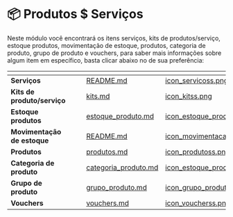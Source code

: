 # 📦 Produtos $ Serviços

Neste módulo você encontrará os itens serviços, kits de produtos/serviço, estoque produtos, movimentação de estoque, produtos, categoria de produto, grupo de produto e vouchers, para saber mais informações sobre algum item em específico, basta clicar abaixo no de sua preferência:

<table data-view="cards">
    <thead>
        <tr>
            <th></th>
            <th></th>
            <th></th>
            <th data-hidden data-card-target data-type="content-ref"></th>
            <th data-hidden data-card-cover data-type="files"></th>
        </tr>
    </thead>
    <tbody>
        <tr>
            <td>
                <strong>Serviços</strong>
            </td>
            <td></td>
            <td></td>
            <td>
                <a href="/erp-v2/modulos/produtos_servicos/servicos.md">README.md</a>
            </td>
            <td>
                <a href="/erp-v2/assets/modulos/icon_servicoss.png">icon_servicoss.png</a>
            </td>
        </tr>
        <tr>
            <td>
                <strong>Kits de produto/serviço</strong>
            </td>
            <td></td>
            <td></td>
            <td>
                <a href="/erp-v2/modulos/produtos_servicos/kits.md">kits.md</a>
            </td>
            <td>
                <a href="/erp-v2/assets/modulos/icon_kitss.png">icon_kitss.png</a>
            </td>
        </tr>
        <tr>
            <td>
                <strong>Estoque produtos</strong>
            </td>
            <td></td>
            <td></td>
            <td>
                <a href="/erp-v2/modulos/produtos_servicos/estoque_produto.md">estoque_produto.md</a>
            </td>
            <td>
                <a href="/erp-v2/assets/modulos/icon_estoque_produtoo.png">icon_estoque_produtoo.png</a>
            </td>
        </tr>
        <tr>
            <td>
                <strong>Movimentação de estoque</strong>
            </td>
            <td></td>
            <td></td>
            <td>
                <a href="/erp-v2/modulos/produtos_servico/movimentacao_estoque.md">README.md</a>
            </td>
            <td>
                <a href="/erp-v2/assets/modulos/icon_movimentacao_estoque.png">icon_movimentacao_estoque.png</a>
            </td>
        </tr>
        <tr>
            <td>
                <strong>Produtos</strong>
            </td>
            <td></td>
            <td></td>
            <td>
                <a href="/erp-v2/modulos/produtos_servico/fiscal/produtos.md">produtos.md</a>
            </td>
            <td>
                <a href="/erp-v2/assets/modulos/icon_produtoss.png">icon_produtoss.png</a>
            </td>
        </tr>
        <tr>
            <td>
                <strong>Categoria de produto</strong>
            </td>
            <td></td>
            <td></td>
            <td>
                <a href="/erp-v2/modulos/produtos_servico/categoria_produto.md">categoria_produto.md</a>
            </td>
            <td>
                <a href="/erp-v2/assets/modulos/icon_estoque_produtoo.png">icon_estoque_produtoo.png</a>
            </td>
        </tr>
        <tr>
            <td>
                <strong>Grupo de produto</strong>
            </td>
            <td></td>
            <td></td>
            <td>
                <a href="/erp-v2/modulos/produtos_servico/grupo_produto.md">grupo_produto.md</a>
            </td>
            <td>
                <a href="/erp-v2/assets/modulos/icon_grupo_produtoss.png">icon_grupo_produtoss.png</a>
            </td>
        </tr>
        <tr>
            <td>
                <strong>Vouchers</strong>
            </td>
            <td></td>
            <td></td>
            <td>
                <a href="/erp-v2/modulos/produtos_servico/vouchers.md">vouchers.md</a>
            </td>
            <td>
                <a href="/erp-v2/assets/modulos/icon_voucherss.png">icon_voucherss.png</a>
            </td>
        </tr>
    </tbody>
</table>